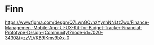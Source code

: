 # Finn

https://www.figma.com/design/Q7LwnGQvhzYynhNNLtzZwo/Finance-Management-Mobile-App-UI-UX-Kit-for-Budget-Tracker-Financial-Prototype-Design-(Community)?node-id=7020-3430&t=zzVLVKB9IKmv9bXx-0
